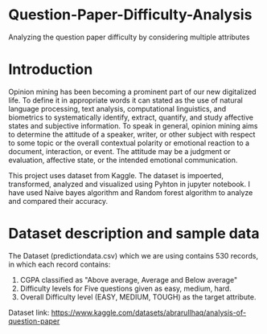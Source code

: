 # Question-Paper-Difficulty-Analysis
Analyzing the question paper difficulty by considering multiple attributes

# Introduction
Opinion mining has been becoming a prominent part of our new digitalized life. To define it in appropriate words it can stated as the use of natural language processing, text analysis, computational linguistics, and biometrics to systematically identify, extract, quantify, and study affective states and subjective information. To speak in general, opinion mining aims to determine the attitude of a speaker, writer, or other subject with respect to some topic or the overall contextual polarity or emotional reaction to a document, interaction, or event. The attitude may be a judgment or evaluation, affective state, or the intended emotional communication.

This project uses dataset from Kaggle. The dataset is impoerted, transformed, analyzed and visualized using Pyhton in jupyter notebook. I have used Naive bayes algorithm and Random forest algorithm to analyze and compared their accuracy.

# Dataset description and sample data

The Dataset (predictiondata.csv) which we are using contains 530 records, in which
each record contains:
1. CGPA classified as "Above average, Average and Below average"
2. Difficulty levels for Five questions given as easy, medium, hard.   
3. Overall Difficulty level (EASY, MEDIUM, TOUGH) as the target attribute.

Dataset link: https://www.kaggle.com/datasets/abrarullhaq/analysis-of-question-paper
